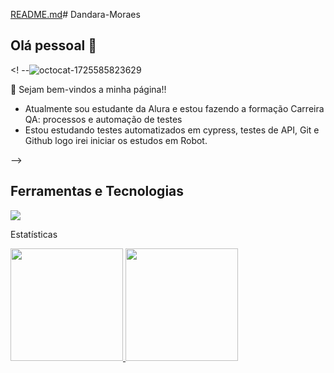 [README.md](https://github.com/user-attachments/files/16902012/README.md)# Dandara-Moraes

## Olá pessoal 👋

<! --![octocat-1725585823629](https://github.com/user-attachments/assets/b9af244c-42cf-4701-a373-3ce7d44cf4d2)


🌱  Sejam bem-vindos a minha página!!

- Atualmente sou estudante da Alura e estou fazendo a formação Carreira QA: processos e automação de testes
- Estou estudando testes automatizados em cypress, testes de API, Git e Github logo irei iniciar os estudos em Robot.
  
-->

## Ferramentas e Tecnologias

<img src="https://cdn.jsdelivr.net/gh/devicons/devicon@latest/icons/cypressio/cypressio-plain.svg" />






          


Estatísticas

<div>
<a href="https://github.com/dandarabah">
<img loading="lazy" height="180em" src="https://github-readme-stats.vercel.app/api/top-langs/?username=dandarabah&layout=compact&langs_count=7&theme=dracula"/>
<img loading="lazy" height="180em" src="https://github-readme-stats.vercel.app/api?username=dandarabah&show_icons=true&theme=dracula&include_all_commits=true&count_private=true"/>
</div>
